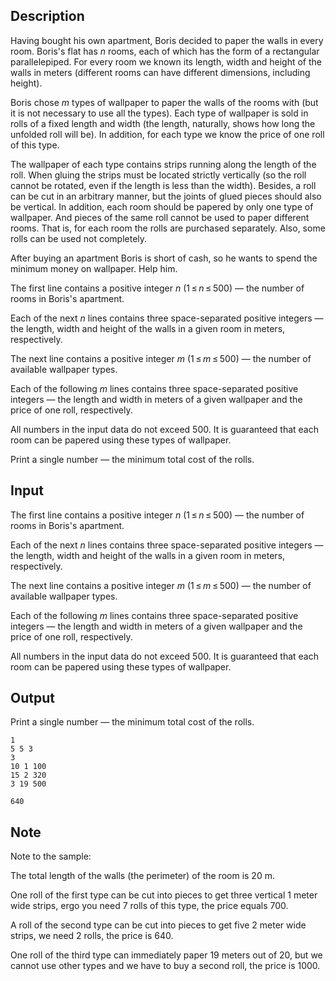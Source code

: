 ## Description

<div><p>Having bought his own apartment, Boris decided to paper the walls in every room. Boris's flat has <span class="tex-span"><i>n</i></span> rooms, each of which has the form of a rectangular parallelepiped. For every room we known its length, width and height of the walls in meters (different rooms can have different dimensions, including height).</p><p>Boris chose <span class="tex-span"><i>m</i></span> types of wallpaper to paper the walls of the rooms with (but it is not necessary to use all the types). Each type of wallpaper is sold in rolls of a fixed length and width (the length, naturally, shows how long the unfolded roll will be). In addition, for each type we know the price of one roll of this type.</p><p>The wallpaper of each type contains strips running along the length of the roll. When gluing the strips must be located strictly vertically (so the roll cannot be rotated, even if the length is less than the width). Besides, a roll can be cut in an arbitrary manner, but the joints of glued pieces should also be vertical. In addition, each room should be papered by only one type of wallpaper. And pieces of the same roll cannot be used to paper different rooms. That is, for each room the rolls are purchased separately. Also, some rolls can be used not completely.</p><p>After buying an apartment Boris is short of cash, so he wants to spend the minimum money on wallpaper. Help him.</p></div><div class="input-specification"><p>The first line contains a positive integer <span class="tex-span"><i>n</i></span> (<span class="tex-span">1 ≤ <i>n</i> ≤ 500</span>) — the number of rooms in Boris's apartment.</p><p>Each of the next <span class="tex-span"><i>n</i></span> lines contains three space-separated positive integers — the length, width and height of the walls in a given room in meters, respectively.</p><p>The next line contains a positive integer <span class="tex-span"><i>m</i></span> (<span class="tex-span">1 ≤ <i>m</i> ≤ 500</span>) — the number of available wallpaper types.</p><p>Each of the following <span class="tex-span"><i>m</i></span> lines contains three space-separated positive integers — the length and width in meters of a given wallpaper and the price of one roll, respectively.</p><p>All numbers in the input data do not exceed <span class="tex-span">500</span>. It is guaranteed that each room can be papered using these types of wallpaper.</p></div><div class="output-specification"><p>Print a single number — the minimum total cost of the rolls.</p></div>

## Input

<p>The first line contains a positive integer <span class="tex-span"><i>n</i></span> (<span class="tex-span">1 ≤ <i>n</i> ≤ 500</span>) — the number of rooms in Boris's apartment.</p><p>Each of the next <span class="tex-span"><i>n</i></span> lines contains three space-separated positive integers — the length, width and height of the walls in a given room in meters, respectively.</p><p>The next line contains a positive integer <span class="tex-span"><i>m</i></span> (<span class="tex-span">1 ≤ <i>m</i> ≤ 500</span>) — the number of available wallpaper types.</p><p>Each of the following <span class="tex-span"><i>m</i></span> lines contains three space-separated positive integers — the length and width in meters of a given wallpaper and the price of one roll, respectively.</p><p>All numbers in the input data do not exceed <span class="tex-span">500</span>. It is guaranteed that each room can be papered using these types of wallpaper.</p>

## Output

<p>Print a single number — the minimum total cost of the rolls.</p>





```input1
1
5 5 3
3
10 1 100
15 2 320
3 19 500

```




```output1
640

```



## Note

<p>Note to the sample:</p><p>The total length of the walls (the perimeter) of the room is 20 m.</p><p>One roll of the first type can be cut into pieces to get three vertical 1 meter wide strips, ergo you need 7 rolls of this type, the price equals 700.</p><p>A roll of the second type can be cut into pieces to get five 2 meter wide strips, we need 2 rolls, the price is 640.</p><p>One roll of the third type can immediately paper 19 meters out of 20, but we cannot use other types and we have to buy a second roll, the price is 1000.</p>
